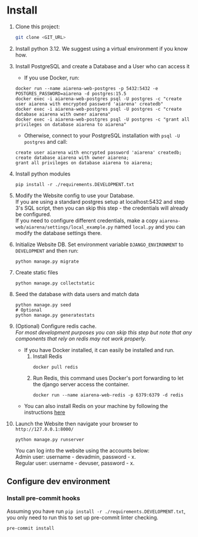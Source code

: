 # Install

1. Clone this project:
    ```bash
    git clone <GIT_URL>
    ```

2. Install python 3.12. We suggest using a virtual environment if you know how.

3. Install PostgreSQL and create a Database and a User who can access it  
    * If you use Docker, run:
    ```
    docker run --name aiarena-web-postgres -p 5432:5432 -e POSTGRES_PASSWORD=aiarena -d postgres:15.5
    docker exec -i aiarena-web-postgres psql -U postgres -c "create user aiarena with encrypted password 'aiarena' createdb"
    docker exec -i aiarena-web-postgres psql -U postgres -c "create database aiarena with owner aiarena"
    docker exec -i aiarena-web-postgres psql -U postgres -c "grant all privileges on database aiarena to aiarena"
    ```

    * Otherwise, connect to your PostgreSQL installation with `psql -U postgres` and call:
    ```
    create user aiarena with encrypted password 'aiarena' createdb;
    create database aiarena with owner aiarena;
    grant all privileges on database aiarena to aiarena;
    ```

4. Install python modules
    ```
    pip install -r ./requirements.DEVELOPMENT.txt
    ```
   

5. Modify the Website config to use your Database.  
    If you are using a standard postgres setup at localhost:5432 and step 3's SQL script, then you can skip this step -
    the credentials will already be configured.  
    If you need to configure different credentials, make a copy `aiarena-web/aiarena/settings/local_example.py` named `local.py` and you can modify the database settings there.

6. Initialize Website DB. Set environment variable `DJANGO_ENVIRONMENT` to `DEVELOPMENT` and then run:
    ```
    python manage.py migrate
    ```

7. Create static files
   ```
   python manage.py collectstatic
   ```

8. Seed the database with data users and match data
    ```
    python manage.py seed
    # Optional
    python manage.py generatestats
    ```

9. (Optional) Configure redis cache.  
   _For most development purposes you can skip this step but note that any components that rely on redis may not work properly._
   
    * If you have Docker installed, it can easily be installed and run. 
        1. Install Redis
           ```
           docker pull redis
           ```
        2. Run Redis, this command uses Docker's port forwarding to let the django server access the container. 
           ```
           docker run --name aiarena-web-redis -p 6379:6379 -d redis
           ```
     * You can also install Redis on your machine by following the instructions [here](https://redis.io/download)


10. Launch the Website then navigate your browser to `http://127.0.0.1:8000/`
    ```
    python manage.py runserver
    ```
    You can log into the website using the accounts below:      
    Admin user: username - devadmin, password - x.  
    Regular user: username - devuser, password - x.


## Configure dev environment

### Install pre-commit hooks

Assuming you have run `pip install -r ./requirements.DEVELOPMENT.txt`, you only need to run this to set up pre-commit linter checking.
```
pre-commit install
```